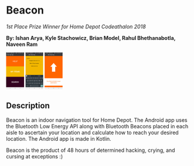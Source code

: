 # Beacon
_1st Place Prize Winner for Home Depot Codeathalon 2018_

**By: Ishan Arya, Kyle Stachowicz, Brian Model, Rahul Bhethanabotla, Naveen Ram**

<img style="text-align: center; height: 100px;" src="assets/screenshots/startPage.jpg">
<img style="text-align: center; height: 100px;" src="assets/screenshots/searchPage.jpg">
<img style="text-align: center; height: 100px;" src="assets/screenshots/navigationPage.jpg">

## Description
Beacon is an indoor navigation tool for Home Depot. The Android app uses the Bluetooth Low Energy API along with Bluetooth Beacons placed in each aisle to ascertain your location and calculate how to reach your desired location. The Android app is made in Kotlin.

Beacon is the product of 48 hours of determined hacking, crying, and cursing at exceptions :)